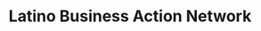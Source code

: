 ---
title: Latino Business Action Network
image: "/assets/img/resources/business.png"
description: NGO focused on making America stronger through LBAN funded Latino research and education impact programs at Stanford University
categories:
  - Non for profit assitance
link: https://lban.us/
---